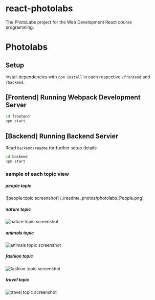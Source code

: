 # react-photolabs

The PhotoLabs project for the Web Development React course programming.

# Photolabs

## Setup

Install dependencies with `npm install` in each respective `/frontend` and `/backend`.

## [Frontend] Running Webpack Development Server

```sh
cd frontend
npm start
```

## [Backend] Running Backend Servier

Read `backend/readme` for further setup details.

```sh
cd backend
npm start
```

### sample of each topic view

##### people topic

![people topic screenshot] (./readme_photos/photolabs_People.png)

##### nature topic

<img src="./readme_photos/photolabs_nature.png" alt="nature topic screenshot">

##### animals topic

<img src="./readme_photos/photolabs_animals.png" alt="animals topic screenshot">

##### fashion topic

<img src="./readme_photos/photolabs_fashion.png" alt="fashion topic screenshot">

##### travel topic

<img src="./readme_photos/photolabs_travel.png" alt="travel topic screenshot">
